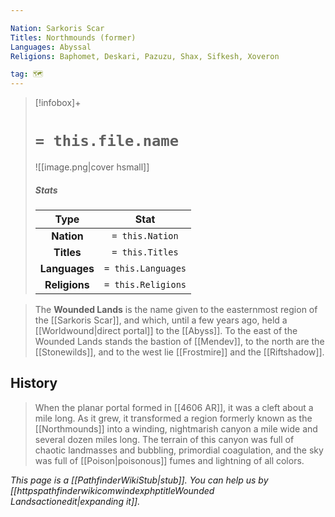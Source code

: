 ```yaml
---

Nation: Sarkoris Scar
Titles: Northmounds (former)
Languages: Abyssal
Religions: Baphomet, Deskari, Pazuzu, Shax, Sifkesh, Xoveron

tag: 🗺️
---
```


> [!infobox]+
> #  `= this.file.name`
> ![[image.png|cover hsmall]]
> ##### Stats
> Type | Stat |
> :---:|:---:|
> **Nation** | `= this.Nation` |
> **Titles** | `= this.Titles` |
> **Languages** | `= this.Languages` |
> **Religions** | `= this.Religions` |



> The **Wounded Lands** is the name given to the easternmost region of the [[Sarkoris Scar]], and which, until a few years ago, held a [[Worldwound|direct portal]] to the [[Abyss]]. To the east of the Wounded Lands stands the bastion of [[Mendev]], to the north are the [[Stonewilds]], and to the west lie [[Frostmire]] and the [[Riftshadow]].


## History

> When the planar portal formed in [[4606 AR]], it was a cleft about a mile long. As it grew, it transformed a region formerly known as the [[Northmounds]] into a winding, nightmarish canyon a mile wide and several dozen miles long. The terrain of this canyon was full of chaotic landmasses and bubbling, primordial coagulation, and the sky was full of [[Poison|poisonous]] fumes and lightning of all colors.



*This page is a [[PathfinderWikiStub|stub]]. You can help us by [[httpspathfinderwikicomwindexphptitleWounded Landsactionedit|expanding it]].*








